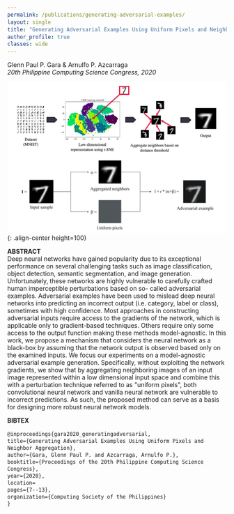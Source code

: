 ```yaml
---
permalink: /publications/generating-adversarial-examples/
layout: single
title: "Generating Adversarial Examples Using Uniform Pixels and Neighbor Aggregation"
author_profile: true
classes: wide
---
```



Glenn Paul P. Gara & Arnulfo P. Azcarraga  
*20th Philippine Computing Science Congress, 2020*

![image-center](/assets/files/publications/generating-adversarial-examples/gara2020_generatingadversarial.jpg){: .align-center height=100}

**ABSTRACT**  
Deep neural networks have gained popularity due to its exceptional performance on several challenging tasks such as image classification, object detection, semantic segmentation, and image generation. Unfortunately, these networks are highly vulnerable to carefully crafted human imperceptible perturbations based on so- called adversarial examples. Adversarial examples have been used to mislead deep neural networks into predicting an incorrect output (i.e. category, label or class), sometimes with high confidence. Most approaches in constructing adversarial inputs require access to the gradients of the network, which is applicable only to gradient-based techniques. Others require only some access to the output function making these methods model-agnostic. In this work, we propose a mechanism that considers the neural network as a black-box by assuming that the network output is observed based only on the examined inputs. We focus our experiments on a model-agnostic adversarial example generation. Specifically, without exploiting the network gradients, we show that by aggregating neighboring images of an input image represented within a low dimensional input space and combine this with a perturbation technique referred to as "uniform pixels", both convolutional neural network and vanilla neural network are vulnerable to incorrect predictions. As such, the proposed method can serve as a basis for designing more robust neural network models.

**BIBTEX**
```
@inproceedings{gara2020_generatingadversarial,
title={Generating Adversarial Examples Using Uniform Pixels and Neighbor Aggregation},
author={Gara, Glenn Paul P. and Azcarraga, Arnulfo P.},
booktitle={Proceedings of the 20th Philippine Computing Science Congress},
year={2020},
location=
pages={7--13},
organization={Computing Society of the Philippines}
}
```
